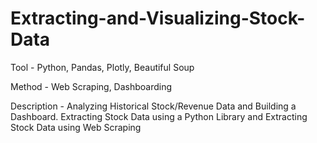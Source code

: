 # Extracting-and-Visualizing-Stock-Data
Tool - Python, Pandas, Plotly, Beautiful Soup

Method - Web Scraping, Dashboarding

Description - Analyzing Historical Stock/Revenue Data and Building a Dashboard. Extracting Stock Data using a Python Library and Extracting Stock Data using Web Scraping
